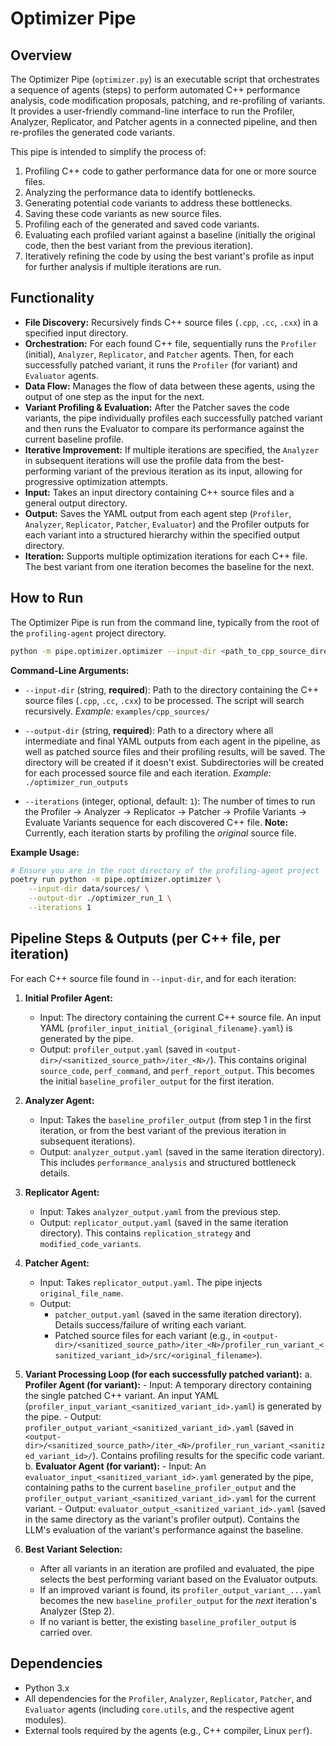 # Optimizer Pipe

## Overview

The Optimizer Pipe (`optimizer.py`) is an executable script that orchestrates a sequence of agents (steps) to perform automated C++ performance analysis, code modification proposals, patching, and re-profiling of variants. It provides a user-friendly command-line interface to run the Profiler, Analyzer, Replicator, and Patcher agents in a connected pipeline, and then re-profiles the generated code variants.

This pipe is intended to simplify the process of:
1.  Profiling C++ code to gather performance data for one or more source files.
2.  Analyzing the performance data to identify bottlenecks.
3.  Generating potential code variants to address these bottlenecks.
4.  Saving these code variants as new source files.
5.  Profiling each of the generated and saved code variants.
6.  Evaluating each profiled variant against a baseline (initially the original code, then the best variant from the previous iteration).
7.  Iteratively refining the code by using the best variant's profile as input for further analysis if multiple iterations are run.

## Functionality

-   **File Discovery:** Recursively finds C++ source files (`.cpp`, `.cc`, `.cxx`) in a specified input directory.
-   **Orchestration:** For each found C++ file, sequentially runs the `Profiler` (initial), `Analyzer`, `Replicator`, and `Patcher` agents. Then, for each successfully patched variant, it runs the `Profiler` (for variant) and `Evaluator` agents.
-   **Data Flow:** Manages the flow of data between these agents, using the output of one step as the input for the next.
-   **Variant Profiling & Evaluation:** After the Patcher saves the code variants, the pipe individually profiles each successfully patched variant and then runs the Evaluator to compare its performance against the current baseline profile.
-   **Iterative Improvement:** If multiple iterations are specified, the `Analyzer` in subsequent iterations will use the profile data from the best-performing variant of the previous iteration as its input, allowing for progressive optimization attempts.
-   **Input:** Takes an input directory containing C++ source files and a general output directory.
-   **Output:** Saves the YAML output from each agent step (`Profiler`, `Analyzer`, `Replicator`, `Patcher`, `Evaluator`) and the Profiler outputs for each variant into a structured hierarchy within the specified output directory.
-   **Iteration:** Supports multiple optimization iterations for each C++ file. The best variant from one iteration becomes the baseline for the next.

## How to Run

The Optimizer Pipe is run from the command line, typically from the root of the `profiling-agent` project directory.

```bash
python -m pipe.optimizer.optimizer --input-dir <path_to_cpp_source_directory> --output-dir <path_to_output_directory>
```

**Command-Line Arguments:**

-   `--input-dir` (string, **required**):
    Path to the directory containing the C++ source files (`.cpp`, `.cc`, `.cxx`) to be processed. The script will search recursively.
    *Example:* `examples/cpp_sources/`

-   `--output-dir` (string, **required**):
    Path to a directory where all intermediate and final YAML outputs from each agent in the pipeline, as well as patched source files and their profiling results, will be saved. The directory will be created if it doesn't exist. Subdirectories will be created for each processed source file and each iteration.
    *Example:* `./optimizer_run_outputs`

-   `--iterations` (integer, optional, default: `1`):
    The number of times to run the Profiler -> Analyzer -> Replicator -> Patcher -> Profile Variants -> Evaluate Variants sequence for each discovered C++ file.
    **Note:** Currently, each iteration starts by profiling the *original* source file.

**Example Usage:**

```bash
# Ensure you are in the root directory of the profiling-agent project
poetry run python -m pipe.optimizer.optimizer \
    --input-dir data/sources/ \
    --output-dir ./optimizer_run_1 \
    --iterations 1
```

## Pipeline Steps & Outputs (per C++ file, per iteration)

For each C++ source file found in `--input-dir`, and for each iteration:

1.  **Initial Profiler Agent:**
    -   Input: The directory containing the current C++ source file. An input YAML (`profiler_input_initial_{original_filename}.yaml`) is generated by the pipe.
    -   Output: `profiler_output.yaml` (saved in `<output-dir>/<sanitized_source_path>/iter_<N>/`). This contains original `source_code`, `perf_command`, and `perf_report_output`. This becomes the initial `baseline_profiler_output` for the first iteration.

2.  **Analyzer Agent:**
    -   Input: Takes the `baseline_profiler_output` (from step 1 in the first iteration, or from the best variant of the previous iteration in subsequent iterations).
    -   Output: `analyzer_output.yaml` (saved in the same iteration directory). This includes `performance_analysis` and structured bottleneck details.

3.  **Replicator Agent:**
    -   Input: Takes `analyzer_output.yaml` from the previous step.
    -   Output: `replicator_output.yaml` (saved in the same iteration directory). This contains `replication_strategy` and `modified_code_variants`.

4.  **Patcher Agent:**
    -   Input: Takes `replicator_output.yaml`. The pipe injects `original_file_name`.
    -   Output: 
        -   `patcher_output.yaml` (saved in the same iteration directory). Details success/failure of writing each variant.
        -   Patched source files for each variant (e.g., in `<output-dir>/<sanitized_source_path>/iter_<N>/profiler_run_variant_<sanitized_variant_id>/src/<original_filename>`).

5.  **Variant Processing Loop (for each successfully patched variant):**
    a.  **Profiler Agent (for variant):**
        -   Input: A temporary directory containing the single patched C++ variant. An input YAML (`profiler_input_variant_<sanitized_variant_id>.yaml`) is generated by the pipe.
        -   Output: `profiler_output_variant_<sanitized_variant_id>.yaml` (saved in `<output-dir>/<sanitized_source_path>/iter_<N>/profiler_run_variant_<sanitized_variant_id>/`). Contains profiling results for the specific code variant.
    b.  **Evaluator Agent (for variant):**
        -   Input: An `evaluator_input_<sanitized_variant_id>.yaml` generated by the pipe, containing paths to the current `baseline_profiler_output` and the `profiler_output_variant_<sanitized_variant_id>.yaml` for the current variant.
        -   Output: `evaluator_output_<sanitized_variant_id>.yaml` (saved in the same directory as the variant's profiler output). Contains the LLM's evaluation of the variant's performance against the baseline.

6.  **Best Variant Selection:**
    - After all variants in an iteration are profiled and evaluated, the pipe selects the best performing variant based on the Evaluator outputs.
    - If an improved variant is found, its `profiler_output_variant_...yaml` becomes the new `baseline_profiler_output` for the *next* iteration's Analyzer (Step 2).
    - If no variant is better, the existing `baseline_profiler_output` is carried over.

## Dependencies

-   Python 3.x
-   All dependencies for the `Profiler`, `Analyzer`, `Replicator`, `Patcher`, and `Evaluator` agents (including `core.utils`, and the respective agent modules).
-   External tools required by the agents (e.g., C++ compiler, Linux `perf`). 